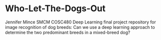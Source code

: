 # Who-Let-The-Dogs-Out
Jennifer Mince
SMCM COSC480 Deep Learning final project repository for image recognition of dog breeds: Can we use a deep learning approach to determine the two predominant breeds in a mixed-breed dog?